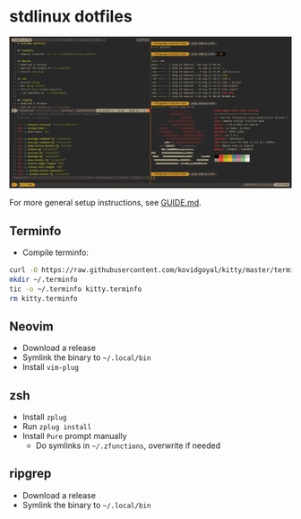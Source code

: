 # stdlinux dotfiles

![screenshot](https://raw.githubusercontent.com/qxxxb/stdlinux-dotfiles/assets/screenshot.png)

For more general setup instructions, see [GUIDE.md](GUIDE.md).

## Terminfo
* Compile terminfo:
```bash
curl -O https://raw.githubusercontent.com/kovidgoyal/kitty/master/terminfo/kitty.terminfo
mkdir ~/.terminfo
tic -o ~/.terminfo kitty.terminfo
rm kitty.terminfo
```

## Neovim
* Download a release
* Symlink the binary to `~/.local/bin`
* Install `vim-plug`

## zsh
* Install `zplug`
* Run `zplug install`
* Install `Pure` prompt manually
  * Do symlinks in `~/.zfunctions`, overwrite if needed

## ripgrep
* Download a release
* Symlink the binary to `~/.local/bin`
